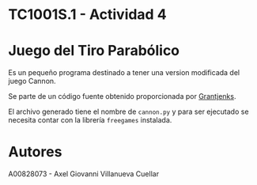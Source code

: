 TC1001S.1 - Actividad 4
===
# Juego del Tiro Parabólico
Es un pequeño programa destinado a tener una version modificada del juego Cannon.

Se parte de un código fuente obtenido proporcionada por [Grantjenks](http://www.grantjenks.com/docs/freegames/cannon.html).

El archivo generado tiene el nombre de `cannon.py` y para ser ejecutado se necesita contar con la librería `freegames` instalada.

# Autores
A00828073 - Axel Giovanni Villanueva Cuellar
